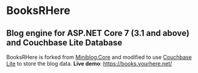 # BooksRHere

## Blog engine for ASP.NET Core 7 (3.1 and above) and Couchbase Lite Database

BooksRHere is forked from [Miniblog.Core](https://github.com/madskristensen/Miniblog.Core) and modified to use [Couchbase Lite](https://www.nuget.org/packages/Couchbase.Lite) to store the blog data.
**Live demo**: <https://books.yourhere.net/>